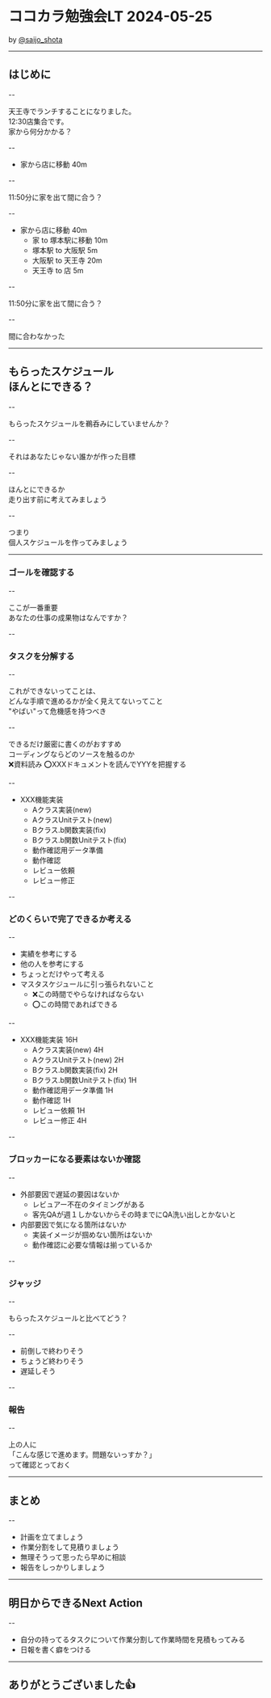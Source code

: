 # ココカラ勉強会LT 2024-05-25
by [@saijo_shota](https://twitter.com/saijo_shota)

---

## はじめに

--

天王寺でランチすることになりました。<br/>
12:30店集合です。<br/>
家から何分かかる？

--

- 家から店に移動 40m

--

11:50分に家を出て間に合う？

--

- 家から店に移動 40m
  - 家 to 塚本駅に移動 10m
  - 塚本駅 to 大阪駅 5m
  - 大阪駅 to 天王寺 20m
  - 天王寺 to 店 5m

--

11:50分に家を出て間に合う？

--

間に合わなかった

---

## もらったスケジュール<br/>ほんとにできる？

--

もらったスケジュールを鵜呑みにしていませんか？

--

それはあなたじゃない誰かが作った目標

--

ほんとにできるか<br />
走り出す前に考えてみましょう

--

つまり <br />
個人スケジュールを作ってみましょう

---

### ゴールを確認する

--

ここが一番重要<br />
あなたの仕事の成果物はなんですか？


--

### タスクを分解する

--

これができないってことは、<br />
どんな手順で進めるかが全く見えてないってこと<br />
"やばい"って危機感を持つべき

--

できるだけ厳密に書くのがおすすめ<br />
コーディングならどのソースを触るのか<br />
❌資料読み ⭕️XXXドキュメントを読んでYYYを把握する

--

- XXX機能実装
  - Aクラス実装(new)
  - AクラスUnitテスト(new)
  - Bクラス.b関数実装(fix)
  - Bクラス.b関数Unitテスト(fix)
  - 動作確認用データ準備
  - 動作確認
  - レビュー依頼
  - レビュー修正

--

### どのくらいで完了できるか考える

--

- 実績を参考にする
- 他の人を参考にする
- ちょっとだけやって考える
- マスタスケジュールに引っ張られないこと
  - ❌この時間でやらなければならない
  - ⭕️この時間であればできる

--

- XXX機能実装 16H
  - Aクラス実装(new) 4H
  - AクラスUnitテスト(new) 2H
  - Bクラス.b関数実装(fix) 2H          
  - Bクラス.b関数Unitテスト(fix) 1H
  - 動作確認用データ準備 1H
  - 動作確認 1H
  - レビュー依頼 1H
  - レビュー修正 4H

--

### ブロッカーになる要素はないか確認

--

- 外部要因で遅延の要因はないか
  - レビュアー不在のタイミングがある
  - 客先QAが週１しかないからその時までにQA洗い出しとかないと
- 内部要因で気になる箇所はないか
  - 実装イメージが掴めない箇所はないか
  - 動作確認に必要な情報は揃っているか

--

### ジャッジ

--

もらったスケジュールと比べてどう？

--

- 前倒しで終わりそう
- ちょうど終わりそう
- 遅延しそう

--

### 報告

--

上の人に<br />
「こんな感じで進めます。問題ないっすか？」<br />
って確認とっておく

---

## まとめ

--

- 計画を立てましょう
- 作業分割をして見積りましょう
- 無理そうって思ったら早めに相談
- 報告をしっかりしましょう

---

## 明日からできるNext Action

--

- 自分の持ってるタスクについて作業分割して作業時間を見積もってみる
- 日報を書く癖をつける

---

## ありがとうございました👍